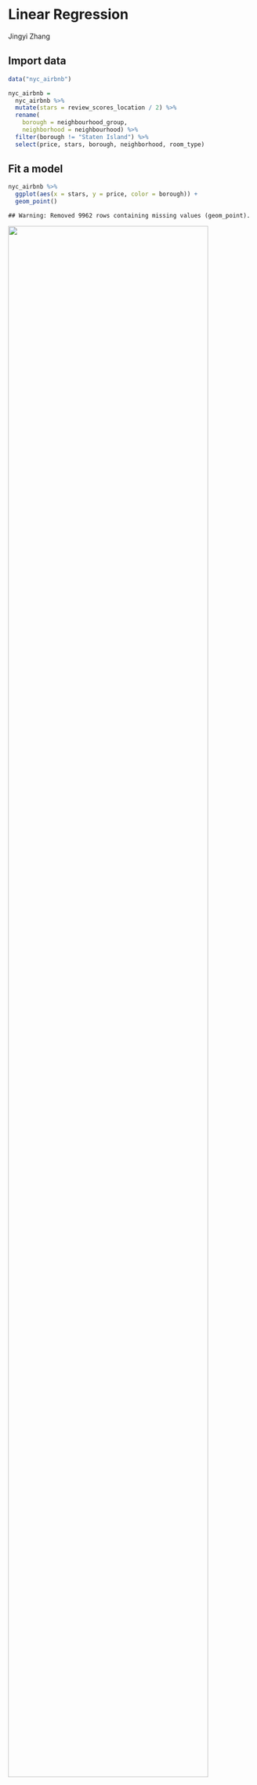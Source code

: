 Linear Regression
================
Jingyi Zhang

## Import data

``` r
data("nyc_airbnb")

nyc_airbnb =
  nyc_airbnb %>% 
  mutate(stars = review_scores_location / 2) %>% 
  rename(
    borough = neighbourhood_group,
    neighborhood = neighbourhood) %>% 
  filter(borough != "Staten Island") %>% 
  select(price, stars, borough, neighborhood, room_type)
```

## Fit a model

``` r
nyc_airbnb %>% 
  ggplot(aes(x = stars, y = price, color = borough)) +
  geom_point()
```

    ## Warning: Removed 9962 rows containing missing values (geom_point).

<img src="linear_regression_files/figure-gfm/unnamed-chunk-2-1.png" width="90%" />

Let’s fit the model we care about.

``` r
fit = lm(price ~ stars + borough, data = nyc_airbnb)
```

Let’s look at the results

Let’s look at the result better ..

``` r
broom::glance(fit)
```

    ## # A tibble: 1 x 12
    ##   r.squared adj.r.squared sigma statistic   p.value    df  logLik    AIC    BIC
    ##       <dbl>         <dbl> <dbl>     <dbl>     <dbl> <dbl>   <dbl>  <dbl>  <dbl>
    ## 1    0.0342        0.0341  182.      271. 6.73e-229     4 -2.02e5 4.04e5 4.04e5
    ## # … with 3 more variables: deviance <dbl>, df.residual <int>, nobs <int>

``` r
broom::tidy(fit) %>%  # compare to Bronx
  select(-std.error, -statistic) %>% 
  mutate(
    term = str_replace(term, "borough", "Borough: ")
  ) %>% 
  knitr::kable(digits = 3)
```

| term               | estimate | p.value |
| :----------------- | -------: | ------: |
| (Intercept)        | \-70.414 |   0.000 |
| stars              |   31.990 |   0.000 |
| Borough: Brooklyn  |   40.500 |   0.000 |
| Borough: Manhattan |   90.254 |   0.000 |
| Borough: Queens    |   13.206 |   0.145 |

## Be in control of factors.

``` r
# room type to be treated as a factor, reference group is the common group
nyc_airbnb =
  nyc_airbnb %>% 
  mutate(
    borough = fct_infreq(borough),
    room_type = fct_infreq(room_type)
  )
```

Look at that plot again

``` r
nyc_airbnb %>% 
  ggplot(aes(x = stars, y = price, color = borough)) +
  geom_point()
```

    ## Warning: Removed 9962 rows containing missing values (geom_point).

<img src="linear_regression_files/figure-gfm/unnamed-chunk-7-1.png" width="90%" />

``` r
fit = lm(price ~ stars + borough, data = nyc_airbnb)

broom::tidy(fit)
```

    ## # A tibble: 5 x 5
    ##   term            estimate std.error statistic   p.value
    ##   <chr>              <dbl>     <dbl>     <dbl>     <dbl>
    ## 1 (Intercept)         19.8     12.2       1.63 1.04e-  1
    ## 2 stars               32.0      2.53     12.7  1.27e- 36
    ## 3 boroughBrooklyn    -49.8      2.23    -22.3  6.32e-109
    ## 4 boroughQueens      -77.0      3.73    -20.7  2.58e- 94
    ## 5 boroughBronx       -90.3      8.57    -10.5  6.64e- 26

``` r
broom::glance(fit)
```

    ## # A tibble: 1 x 12
    ##   r.squared adj.r.squared sigma statistic   p.value    df  logLik    AIC    BIC
    ##       <dbl>         <dbl> <dbl>     <dbl>     <dbl> <dbl>   <dbl>  <dbl>  <dbl>
    ## 1    0.0342        0.0341  182.      271. 6.73e-229     4 -2.02e5 4.04e5 4.04e5
    ## # … with 3 more variables: deviance <dbl>, df.residual <int>, nobs <int>

## Diagnostics

``` r
nyc_airbnb %>% 
  modelr::add_residuals(fit) %>%
  ggplot(aes(x = borough, y = resid)) +
  geom_violin() +
  ylim(-500, 1500) # zoom in
```

    ## Warning: Removed 9993 rows containing non-finite values (stat_ydensity).

<img src="linear_regression_files/figure-gfm/unnamed-chunk-9-1.png" width="90%" />

``` r
nyc_airbnb %>% 
  modelr::add_residuals(fit) %>% 
  ggplot(aes(x = stars, y = resid)) + 
  geom_point() +
  facet_wrap(. ~ borough)
```

    ## Warning: Removed 9962 rows containing missing values (geom_point).

<img src="linear_regression_files/figure-gfm/unnamed-chunk-9-2.png" width="90%" />

## Hypothesis tests

This does t-test by default

``` r
# R does t test
fit %>% 
  broom::tidy()
```

    ## # A tibble: 5 x 5
    ##   term            estimate std.error statistic   p.value
    ##   <chr>              <dbl>     <dbl>     <dbl>     <dbl>
    ## 1 (Intercept)         19.8     12.2       1.63 1.04e-  1
    ## 2 stars               32.0      2.53     12.7  1.27e- 36
    ## 3 boroughBrooklyn    -49.8      2.23    -22.3  6.32e-109
    ## 4 boroughQueens      -77.0      3.73    -20.7  2.58e- 94
    ## 5 boroughBronx       -90.3      8.57    -10.5  6.64e- 26

What about the significance of `borough`.

``` r
fit_null = lm(price ~ stars, data = nyc_airbnb)
fit_alt = lm(price ~ stars + borough, data = nyc_airbnb)

# F test and p-value
anova(fit_null, fit_alt) %>% 
  broom::tidy()
```

    ## # A tibble: 2 x 6
    ##   res.df         rss    df     sumsq statistic    p.value
    ##    <dbl>       <dbl> <dbl>     <dbl>     <dbl>      <dbl>
    ## 1  30528 1030861841.    NA       NA        NA  NA        
    ## 2  30525 1005601724.     3 25260117.      256.  7.84e-164

## Nest data, fit models

This is pretty formal and also complex – interactions

``` r
fit = lm(price ~ stars * borough + room_type * borough, data = nyc_airbnb)

broom::tidy(fit)
```

    ## # A tibble: 16 x 5
    ##    term                                  estimate std.error statistic  p.value
    ##    <chr>                                    <dbl>     <dbl>     <dbl>    <dbl>
    ##  1 (Intercept)                              95.7      19.2     4.99   6.13e- 7
    ##  2 stars                                    27.1       3.96    6.84   8.20e-12
    ##  3 boroughBrooklyn                         -26.1      25.1    -1.04   2.99e- 1
    ##  4 boroughQueens                            -4.12     40.7    -0.101  9.19e- 1
    ##  5 boroughBronx                             -5.63     77.8    -0.0723 9.42e- 1
    ##  6 room_typePrivate room                  -124.        3.00  -41.5    0.      
    ##  7 room_typeShared room                   -154.        8.69  -17.7    1.42e-69
    ##  8 stars:boroughBrooklyn                    -6.14      5.24   -1.17   2.41e- 1
    ##  9 stars:boroughQueens                     -17.5       8.54   -2.04   4.09e- 2
    ## 10 stars:boroughBronx                      -22.7      17.1    -1.33   1.85e- 1
    ## 11 boroughBrooklyn:room_typePrivate room    32.0       4.33    7.39   1.55e-13
    ## 12 boroughQueens:room_typePrivate room      54.9       7.46    7.37   1.81e-13
    ## 13 boroughBronx:room_typePrivate room       71.3      18.0     3.96   7.54e- 5
    ## 14 boroughBrooklyn:room_typeShared room     47.8      13.9     3.44   5.83e- 4
    ## 15 boroughQueens:room_typeShared room       58.7      17.9     3.28   1.05e- 3
    ## 16 boroughBronx:room_typeShared room        83.1      42.5     1.96   5.03e- 2

This is more exploratory but maybe easier to understand.

``` r
# list columns
nyc_airbnb %>% 
  nest(data = -borough) %>% 
  mutate(
    models = map(.x = data, ~lm(price ~ stars + room_type, data = .x)),
    results = map(models, broom::tidy)
  ) %>% 
  select(-data, -models) %>% 
  unnest(results) %>% 
  filter(term != "(Intercept)") %>% 
  select(borough, term, estimate) %>% 
  pivot_wider(
    names_from = "borough",
    values_from = estimate
  )
```

    ## # A tibble: 3 x 5
    ##   term                   Bronx Queens Brooklyn Manhattan
    ##   <chr>                  <dbl>  <dbl>    <dbl>     <dbl>
    ## 1 stars                   4.45   9.65     21.0      27.1
    ## 2 room_typePrivate room -52.9  -69.3     -92.2    -124. 
    ## 3 room_typeShared room  -70.5  -95.0    -106.     -154.

Let’s nest even more …

``` r
nyc_airbnb %>% 
  filter(borough == "Manhattan") %>% 
  nest(data = -neighborhood) %>% 
  mutate(
    models = map(.x = data, ~lm(price ~ stars + room_type, data = .x)),
    results = map(models, broom::tidy)
  ) %>% 
  select(-data, -models) %>% 
  unnest(results) %>% 
  filter(str_detect(term, "room_type")) %>% 
  ggplot(aes(x = neighborhood, y = estimate)) +
  geom_point() +
  facet_wrap(. ~ term) +
  theme(axis.text.x = element_text(angle = 70, vjust = 0.5, hjust = 1))
```

<img src="linear_regression_files/figure-gfm/unnamed-chunk-14-1.png" width="90%" />

